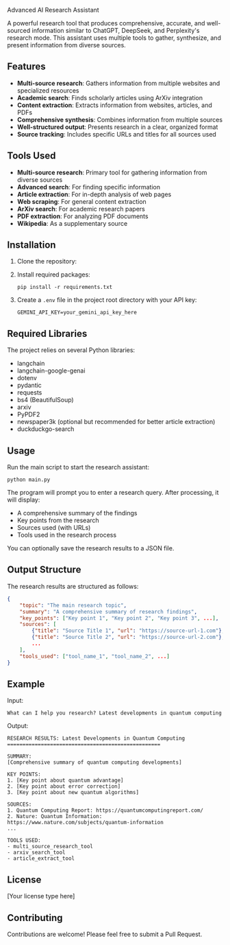  Advanced AI Research Assistant

A powerful research tool that produces comprehensive, accurate, and well-sourced information similar to ChatGPT, DeepSeek, and Perplexity's research mode. This assistant uses multiple tools to gather, synthesize, and present information from diverse sources.

## Features

- **Multi-source research**: Gathers information from multiple websites and specialized resources
- **Academic search**: Finds scholarly articles using ArXiv integration
- **Content extraction**: Extracts information from websites, articles, and PDFs
- **Comprehensive synthesis**: Combines information from multiple sources
- **Well-structured output**: Presents research in a clear, organized format
- **Source tracking**: Includes specific URLs and titles for all sources used

## Tools Used

- **Multi-source research**: Primary tool for gathering information from diverse sources
- **Advanced search**: For finding specific information
- **Article extraction**: For in-depth analysis of web pages
- **Web scraping**: For general content extraction
- **ArXiv search**: For academic research papers
- **PDF extraction**: For analyzing PDF documents
- **Wikipedia**: As a supplementary source

## Installation

1. Clone the repository:
  

2. Install required packages:
   ```
   pip install -r requirements.txt
   ```

3. Create a `.env` file in the project root directory with your API key:
   ```
   GEMINI_API_KEY=your_gemini_api_key_here
   ```

## Required Libraries

The project relies on several Python libraries:
- langchain
- langchain-google-genai
- dotenv
- pydantic
- requests
- bs4 (BeautifulSoup)
- arxiv
- PyPDF2
- newspaper3k (optional but recommended for better article extraction)
- duckduckgo-search

## Usage

Run the main script to start the research assistant:

```
python main.py
```

The program will prompt you to enter a research query. After processing, it will display:
- A comprehensive summary of the findings
- Key points from the research
- Sources used (with URLs)
- Tools used in the research process

You can optionally save the research results to a JSON file.

## Output Structure

The research results are structured as follows:

```json
{
    "topic": "The main research topic",
    "summary": "A comprehensive summary of research findings",
    "key_points": ["Key point 1", "Key point 2", "Key point 3", ...],
    "sources": [
        {"title": "Source Title 1", "url": "https://source-url-1.com"},
        {"title": "Source Title 2", "url": "https://source-url-2.com"},
        ...
    ],
    "tools_used": ["tool_name_1", "tool_name_2", ...]
}
```

## Example

Input:
```
What can I help you research? Latest developments in quantum computing
```

Output:
```
RESEARCH RESULTS: Latest Developments in Quantum Computing
==================================================

SUMMARY:
[Comprehensive summary of quantum computing developments]

KEY POINTS:
1. [Key point about quantum advantage]
2. [Key point about error correction]
3. [Key point about new quantum algorithms]

SOURCES:
1. Quantum Computing Report: https://quantumcomputingreport.com/
2. Nature: Quantum Information: https://www.nature.com/subjects/quantum-information
...

TOOLS USED:
- multi_source_research_tool
- arxiv_search_tool
- article_extract_tool
```

## License

[Your license type here]

## Contributing

Contributions are welcome! Please feel free to submit a Pull Request.
 
 
